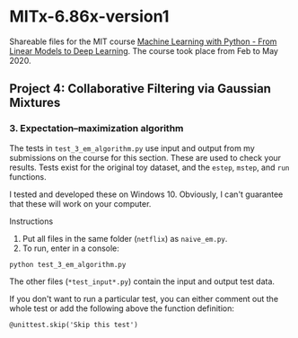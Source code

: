 # MITx-6.86x-version1
Shareable files for the MIT course [Machine Learning with Python - From Linear Models to Deep Learning](https://courses.edx.org/courses/course-v1:MITx+6.86x+1T2020/course/). The course took place from Feb to May 2020.

## Project 4: Collaborative Filtering via Gaussian Mixtures

### 3. Expectation–maximization algorithm

The tests in `test_3_em_algorithm.py` use input and output from my submissions on the course for this section. These are used to check your results. Tests exist for the original toy dataset, and the `estep`, `mstep`, and `run` functions.

I tested and developed these on Windows 10. Obviously, I can't guarantee that these 
will work on your computer.

Instructions

1. Put all files in the same folder (`netflix`) as `naive_em.py`. 
2. To run, enter in a console:
```
python test_3_em_algorithm.py
```

The other files (`*test_input*.py`) contain the input and output test data. 

If you don't want to run a particular test, you can either comment out the whole test 
or add the following above the function definition:
```
@unittest.skip('Skip this test')
```

